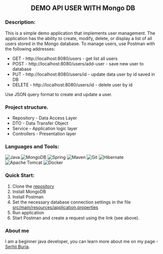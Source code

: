 
<h2 align="center">DEMO API USER WITH Mongo DB</h2>

### Description:
This is a simple demo application that implements user management. 
The application has the ability to create, modify, delete, or display a list of all users stored in the Mongo database.
To manage users, use Postman with the following addresses:
* GET -  http://localhost:8080/users  - get list all users
* POST - http://localhost:8080/users/add-user - save new user to database
* PUT -  http://localhost:8080/users/id - update data user by id  saved in DB
* DELETE - http://localhost:8080/users/id - delete user by id
  
Use JSON query format to create and update a user.




### Project structure.
* Repository - Data Access Layer
* DTO - Data Transfer Object
* Service - Application logic layer
* Controllers - Presentation layer

### Languages and Tools:
![Java](https://img.shields.io/badge/Java-%23ED8B00.svg?style=java&logo=java&logoColor=white)
![MongoDB](https://img.shields.io/badge/MongoDB-%234ea94b.svg?style=MondoDb&logo=mongodb&logoColor=white)
![Spring](https://img.shields.io/badge/Spring-9ACD32?style=flat&logo=Spring&logoColor=F8F8FF)
![Maven](https://img.shields.io/badge/Maven-F8F8FF?style=flat&logo=apachemaven&logoColor=F4A460)
![Git](https://img.shields.io/badge/Git-F8F8FF?style=flat&logo=Git&logoColor=FF0000)
![Hibernate](https://img.shields.io/badge/Hibernate-FFD700?style=flat&logo=Hibernate&logoColor=808080)
![Apache Tomcat](https://img.shields.io/badge/apache%20tomcat-%23F8DC75.svg?style=apache&logo=apache-tomcat&logoColor=black)
![Docker](https://img.shields.io/badge/docker-%230db7ed.svg?style=Docker&logo=docker&logoColor=white)


### Quick Start:
1. Clone the [repository](https://github.com/sergeiburya/spring-boot-demo-user-mongodb)
2. Install MongoDB
3. Install Postman
4. Set the necessary database connection settings in the file [src/main/resources/application.properties](src/main/resources/application.properties)   
5. Run application
6. Start Postman and create a request using the link (see above).

### About me
I am a beginner java developer, you can learn more about me on my page - [Serhii Buria](https://github.com/sergeiburya).
